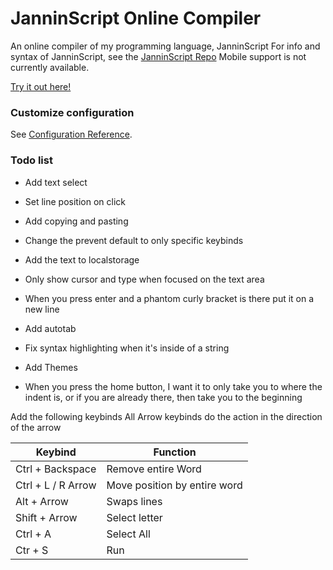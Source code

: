 # JanninScript Online Compiler

An online compiler of my programming language, JanninScript
For info and syntax of JanninScript, see the [JanninScript Repo](https://github.com/jordanlandry/janninscript)
Mobile support is not currently available.

[Try it out here!](https://jordanlandry.github.io/janninscript-online/)

### Customize configuration

See [Configuration Reference](https://cli.vuejs.org/config/).

### Todo list

- Add text select

- Set line position on click

- Add copying and pasting

- Change the prevent default to only specific keybinds

- Add the text to localstorage

- Only show cursor and type when focused on the text area

- When you press enter and a phantom curly bracket is there put it on a new line

- Add autotab

- Fix syntax highlighting when it's inside of a string

- Add Themes

- When you press the home button, I want it to only take you to where the indent is, or if you are already there, then take you to the beginning

Add the following keybinds
All Arrow keybinds do the action in the direction of the arrow

| Keybind            | Function                     |
| ------------------ | ---------------------------- |
| Ctrl + Backspace   | Remove entire Word           |
| Ctrl + L / R Arrow | Move position by entire word |
| Alt + Arrow        | Swaps lines                  |
| Shift + Arrow      | Select letter                |
| Ctrl + A           | Select All                   |
| Ctr + S            | Run                          |
